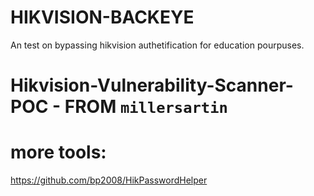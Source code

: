 # HIKVISION-BACKEYE
An test on bypassing hikvision authetification for education pourpuses.
# Hikvision-Vulnerability-Scanner-POC - FROM `millersartin`

# more tools:
https://github.com/bp2008/HikPasswordHelper

